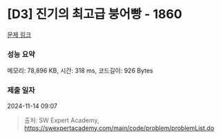 # [D3] 진기의 최고급 붕어빵 - 1860 

[문제 링크](https://swexpertacademy.com/main/code/problem/problemDetail.do?contestProbId=AV5LsaaqDzYDFAXc) 

### 성능 요약

메모리: 78,896 KB, 시간: 318 ms, 코드길이: 926 Bytes

### 제출 일자

2024-11-14 09:07



> 출처: SW Expert Academy, https://swexpertacademy.com/main/code/problem/problemList.do